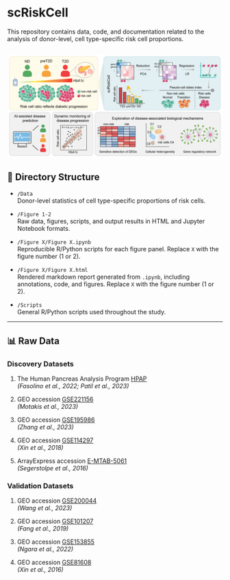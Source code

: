 # scRiskCell

This repository contains data, code, and documentation related to the analysis of donor-level, cell type-specific risk cell proportions.

![Graphical Abstract](Graphical_abstract.png)
---

## 📁 Directory Structure

- `/Data`  
  Donor-level statistics of cell type-specific proportions of risk cells.

- `/Figure 1-2`  
  Raw data, figures, scripts, and output results in HTML and Jupyter Notebook formats.

- `/Figure X/Figure X.ipynb`  
  Reproducible R/Python scripts for each figure panel. Replace `X` with the figure number (1 or 2).

- `/Figure X/Figure X.html`  
  Rendered markdown report generated from `.ipynb`, including annotations, code, and figures. Replace `X` with the figure number (1 or 2).

- `/Scripts`  
  General R/Python scripts used throughout the study.

---

## 📊 Raw Data

### Discovery Datasets

1. The Human Pancreas Analysis Program [HPAP](https://hpap.pmacs.upenn.edu/)  
   *(Fasolino et al., 2022; Patil et al., 2023)*

2. GEO accession [GSE221156](https://www.ncbi.nlm.nih.gov/geo/query/acc.cgi?acc=GSE221156)  
   *(Motakis et al., 2023)*

3. GEO accession [GSE195986](https://www.ncbi.nlm.nih.gov/geo/query/acc.cgi?acc=GSE195986)  
   *(Zhang et al., 2023)*

4. GEO accession [GSE114297](https://www.ncbi.nlm.nih.gov/geo/query/acc.cgi?acc=GSE114297)  
   *(Xin et al., 2018)*

5. ArrayExpress accession [E-MTAB-5061](https://www.ebi.ac.uk/biostudies/arrayexpress/studies/E-MTAB-5061)  
   *(Segerstolpe et al., 2016)*

### Validation Datasets

1. GEO accession [GSE200044](https://www.ncbi.nlm.nih.gov/geo/query/acc.cgi?acc=GSE200044)  
   *(Wang et al., 2023)*

2. GEO accession [GSE101207](https://www.ncbi.nlm.nih.gov/geo/query/acc.cgi?acc=GSE101207)  
   *(Fang et al., 2019)*

3. GEO accession [GSE153855](https://www.ncbi.nlm.nih.gov/geo/query/acc.cgi?acc=GSE153855)  
   *(Ngara et al., 2022)*

4. GEO accession [GSE81608](https://www.ncbi.nlm.nih.gov/geo/query/acc.cgi?acc=GSE81608)  
   *(Xin et al., 2016)*
